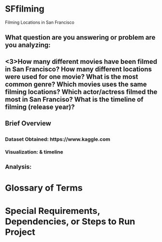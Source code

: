 # SFfilming
Filming Locations in San Francisco


<h2>What question are you answering or problem are you analyzing:<h2>
<3>How many different movies have been filmed in San Francisco?
How many different locations were used for one movie?
What is the most common genre?
Which movies uses the same filming locations?
Which actor/actress filmed the most in San Franciso?
What is the timeline of filming (release year)?<h3>
<h2>Brief Overview<h2> 
<h3>Dataset Obtained: https://www.kaggle.com<h3>
<h3>Visualization: <put something here later> & timeline<h3>
<h3>Analysis: <put something here later><h3>
<h2>Glossary of Terms<h2>
<h2>Special Requirements, Dependencies, or Steps to Run Project<h2>
